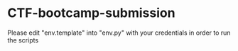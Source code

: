 # CTF-bootcamp-submission
Please edit "env.template" into "env.py" with your credentials in order to run the scripts
